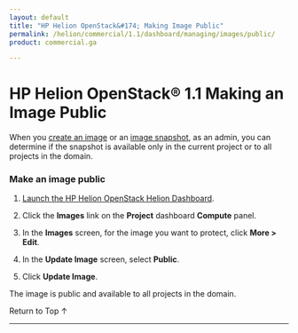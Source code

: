 ```yaml
---
layout: default
title: "HP Helion OpenStack&#174; Making Image Public"
permalink: /helion/commercial/1.1/dashboard/managing/images/public/
product: commercial.ga

---
```

<!--UNDER REVISION-->

<script>

function PageRefresh {
onLoad="window.refresh"
}

PageRefresh();

</script>

<!--
<p style="font-size: small;"> <a href="/helion/commercial/1.1/ga1/install/">&#9664; PREV</a> | <a href="/helion/commercial/1.1/ga1/install-overview/">&#9650; UP</a> | <a href="/helion/commercial/1.1/ga1/">NEXT &#9654;</a> 
-->

# HP Helion OpenStack&#174; 1.1 Making an Image Public

When you [create an image](/helion/commercial/1.1/dashboard/managing/images/create/) or an [image snapshot](/helion/commercial/1.1/dashboard/managing/images/protect/), as an admin, you can determine if the snapshot is available only in the current project or to all projects in the domain.

### Make an image public</h3>

1. [Launch the HP Helion OpenStack Helion Dashboard](/helion/openstack/1.1/dashboard/login/).

2. Click the **Images** link on the **Project** dashboard **Compute** panel.

3. In the **Images** screen, for the image you want to protect, click **More &gt; Edit**.
4. In the **Update Image** screen, select **Public**.
5. Click **Update Image**.

The image is public and available to all projects in the domain.

<a href="#top" style="padding:14px 0px 14px 0px; text-decoration: none;"> Return to Top &#8593; </a>


----
